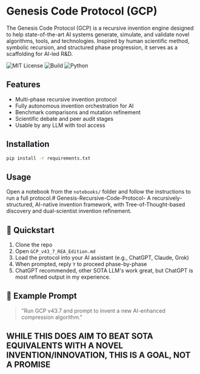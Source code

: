 # Genesis Code Protocol (GCP)

The Genesis Code Protocol (GCP) is a recursive invention engine designed to help state-of-the-art AI systems generate, simulate, and validate novel algorithms, tools, and technologies. Inspired by human scientific method, symbolic recursion, and structured phase progression, it serves as a scaffolding for AI-led R&D.

![MIT License](https://img.shields.io/badge/license-MIT-green)
![Build](https://img.shields.io/badge/build-passing-brightgreen)
![Python](https://img.shields.io/badge/python-3.10-blue)

## Features

- Multi-phase recursive invention protocol
- Fully autonomous invention orchestration for AI
- Benchmark comparisons and mutation refinement
- Scientific debate and peer audit stages
- Usable by any LLM with tool access

## Installation

```bash
pip install -r requirements.txt
```

## Usage

Open a notebook from the `notebooks/` folder and follow the instructions to run a full protocol.# Genesis-Recursive-Code-Protocol-
A recursively-structured, AI-native invention framework, with Tree-of-Thought-based discovery and dual-scientist invention refinement.

## 🚀 Quickstart

1. Clone the repo
2. Open `GCP_v43_7_REA_Edition.md`
3. Load the protocol into your AI assistant (e.g., ChatGPT, Claude, Grok)
4. When prompted, reply `Y` to proceed phase-by-phase
5. ChatGPT recommended, other SOTA LLM's work great, but ChatGPT is most refined output in my experience.

## 🧪 Example Prompt

> "Run GCP v43.7 and prompt to invent a new AI-enhanced compression algorithm."

## WHILE THIS DOES AIM TO BEAT SOTA EQUIVALENTS WITH A NOVEL INVENTION/INNOVATION, THIS IS A GOAL, NOT A PROMISE 
